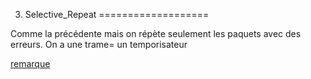 3. Selective_Repeat
===================

Comme la précédente mais on répète seulement les paquets avec des erreurs.
On a une trame= un temporisateur

[remarque](remarque)
